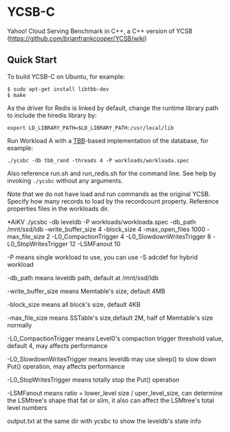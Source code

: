 # YCSB-C

Yahoo! Cloud Serving Benchmark in C++, a C++ version of YCSB (https://github.com/brianfrankcooper/YCSB/wiki)

## Quick Start

To build YCSB-C on Ubuntu, for example:

```
$ sudo apt-get install libtbb-dev
$ make
```

As the driver for Redis is linked by default, change the runtime library path
to include the hiredis library by:
```
export LD_LIBRARY_PATH=$LD_LIBRARY_PATH:/usr/local/lib
```

Run Workload A with a [TBB](https://www.threadingbuildingblocks.org)-based
implementation of the database, for example:
```
./ycsbc -db tbb_rand -threads 4 -P workloads/workloada.spec
```
Also reference run.sh and run\_redis.sh for the command line. See help by
invoking `./ycsbc` without any arguments.

Note that we do not have load and run commands as the original YCSB. Specify
how many records to load by the recordcount property. Reference properties
files in the workloads dir.

*AiKV
./ycsbc -db leveldb  -P workloads/workloada.spec -db_path /mnt/ssd/ldb -write_buffer_size 4 -block_size 4 -max_open_files 1000 -max_file_size 2 -L0_CompactionTrigger 4 -L0_SlowdownWritesTrigger 8 -L0_StopWritesTrigger 12 -LSMFanout 10

-P means single workload to use, you can use -S adcdef for hybrid workload

-db_path means leveldb path, default at /mnt/ssd/ldb

-write_buffer_size means Memtable's size, default 4MB

-block_size  means all block's size, default 4KB

-max_file_size means SSTable's size,default 2M, half of Memtable's size normally

-L0_CompactionTrigger means Level0's compaction trigger threshold value, default 4, may affects performance

-L0_SlowdownWritesTrigger means leveldb may use sleep() to slow down Put() operation, may affects performance 

-L0_StopWritesTrigger means totally stop the Put() operation

-LSMFanout means ratio = lower_level size / uper_level_size, can determine the LSMtree's shape that fat or slim, it also can affect the LSMtree's total level numbers

output.txt at the same dir with ycsbc to show the leveldb's state info
